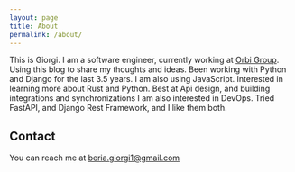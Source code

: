 ```yaml
---
layout: page
title: About
permalink: /about/
---
```


This is Giorgi.
I am a software engineer, currently working at [Orbi Group](https://orbi.dev/).
Using this blog to share my thoughts and ideas.
Been working with Python and Django for the last 3.5 years.
I am also using JavaScript. Interested in learning more about Rust and Python.
Best at Api design, and building integrations and synchronizations
I am also interested in DevOps.
Tried FastAPI, and Django Rest Framework, and I like them both.


## Contact
You can reach me at [beria.giorgi1@gmail.com]()
